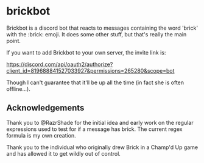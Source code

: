 # brickbot
Brickbot is a discord bot that reacts to messages containing the word 'brick' with the :brick: emoji. It does some other stuff, but that's really the main point.

If you want to add Brickbot to your own server, the invite link is:

https://discord.com/api/oauth2/authorize?client_id=819688841527033927&permissions=265280&scope=bot

Though I can't guarantee that it'll be up all the time (in fact she is often offline...).

## Acknowledgements

Thank you to @RazrShade for the initial idea and early work on the regular expressions used to test for if a message has brick. The current regex formula is my own creation.

Thank you to the individual who originally drew Brick in a Champ'd Up game and has allowed it to get wildly out of control.
